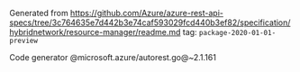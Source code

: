 Generated from https://github.com/Azure/azure-rest-api-specs/tree/3c764635e7d442b3e74caf593029fcd440b3ef82/specification/hybridnetwork/resource-manager/readme.md tag: `package-2020-01-01-preview`

Code generator @microsoft.azure/autorest.go@~2.1.161

